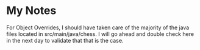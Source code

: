 # My Notes

For Object Overrides, I should have taken care of the majority of the java files located in src/main/java/chess. I will go ahead and double check here in the next day to validate that that is the case.
